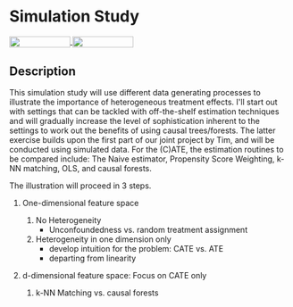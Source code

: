 # Simulation Study 
<a href="https://nbviewer.jupyter.org/github/HumanCapitalAnalysis/student-project-timmens/blob/master/Simulation_Study/simulation_study.ipynb" 
    target="_parent">
    <img align="center" 
   src="https://raw.githubusercontent.com/jupyter/design/master/logos/Badges/nbviewer_badge.png" 
       width="109" height="20">
</a> 
<a href="https://mybinder.org/v2/gh/HumanCapitalAnalysis/student-project-timmens/master?filepath=Simulation_Study%2Fsimulation_study.ipynb" 
     target="_parent">
     <img align="center" 
        src="https://mybinder.org/badge_logo.svg" 
        width="109" height="20">
</a> 



## Description
This simulation study will use different data generating processes to illustrate the importance of heterogeneous treatment effects. I'll start out with settings that can be tackled with off-the-shelf estimation techniques and will gradually increase the level of sophistication inherent to the settings to work out the benefits of using causal trees/forests. The latter exercise builds upon the first part of our joint project by Tim, and will be conducted using simulated data. For the (C)ATE, the estimation routines to be compared include:  The Naive estimator, Propensity Score Weighting, k-NN matching, OLS, and causal forests.

The illustration will proceed in 3 steps.


1. One-dimensional feature space
   1. No Heterogeneity
      * Unconfoundedness vs. random treatment assignment
   2. Heterogeneity in one dimension only
      * develop intuition for the problem: CATE vs. ATE
      * departing from linearity 

2. d-dimensional feature space: Focus on CATE only
   1.  k-NN Matching vs. causal forests


<!--
 3. Data from a randomized experiment <a name="myfootnote1">1</a>: Gerber, Green, and Larimer (2008)'s paper "Social Pressure and[//]: #  Voter Turnout: Evidence from a Large-Scale Field Experiment" (http://isps.yale.edu/sites/default/files/publication/2012/12/ISPS08-001.pdf)
 <br>
1. compare all of the previously discussed methods)
  <br>
 2. visualize heterogeneity in treatment effects.
-->




